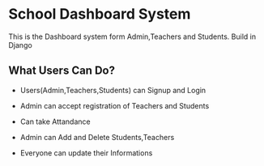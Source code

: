 
# School Dashboard System

This is the Dashboard system form Admin,Teachers and Students. Build in Django



## What Users Can Do?

 - Users(Admin,Teachers,Students) can Signup and Login

 - Admin can accept registration of Teachers and Students

  - Can take Attandance

  - Admin can Add and Delete Students,Teachers

  - Everyone can update their Informations







